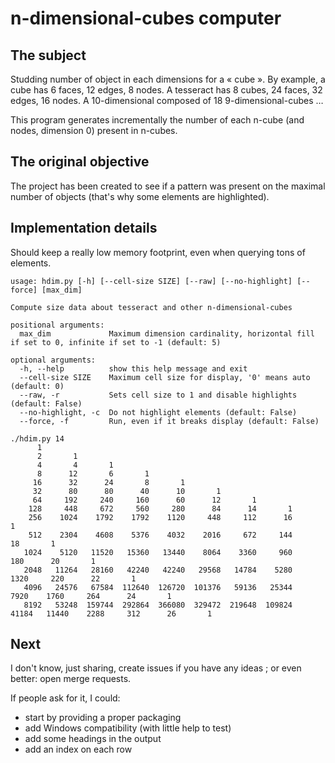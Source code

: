 # n-dimensional-cubes computer


## The subject

Studding number of object in each dimensions for a « cube ».
By example, a cube has 6 faces, 12 edges, 8 nodes.
A tesseract has 8 cubes, 24 faces, 32 edges, 16 nodes.
A 10-dimensional composed of 18 9-dimensional-cubes …

This program generates incrementally the number of each n-cube (and nodes, dimension 0) present in n-cubes.


## The original objective

The project has been created to see if a pattern was present on the maximal number of objects
(that's why some elements are highlighted).


## Implementation details

Should keep a really low memory footprint, even when querying tons of elements.

```
usage: hdim.py [-h] [--cell-size SIZE] [--raw] [--no-highlight] [--force] [max_dim]

Compute size data about tesseract and other n-dimensional-cubes

positional arguments:
  max_dim             Maximum dimension cardinality, horizontal fill if set to 0, infinite if set to -1 (default: 5)

optional arguments:
  -h, --help          show this help message and exit
  --cell-size SIZE    Maximum cell size for display, '0' means auto (default: 0)
  --raw, -r           Sets cell size to 1 and disable highlights (default: False)
  --no-highlight, -c  Do not highlight elements (default: False)
  --force, -f         Run, even if it breaks display (default: False)
```

```
./hdim.py 14
      1
      2       1
      4       4       1
      8      12       6       1
     16      32      24       8       1
     32      80      80      40      10       1
     64     192     240     160      60      12       1
    128     448     672     560     280      84      14       1
    256    1024    1792    1792    1120     448     112      16       1
    512    2304    4608    5376    4032    2016     672     144      18       1
   1024    5120   11520   15360   13440    8064    3360     960     180      20       1
   2048   11264   28160   42240   42240   29568   14784    5280    1320     220      22       1
   4096   24576   67584  112640  126720  101376   59136   25344    7920    1760     264      24       1
   8192   53248  159744  292864  366080  329472  219648  109824   41184   11440    2288     312      26       1
```


## Next

I don't know, just sharing, create issues if you have any ideas ; or even better: open merge requests.

If people ask for it, I could:

- start by providing a proper packaging
- add Windows compatibility (with little help to test)
- add some headings in the output
- add an index on each row
